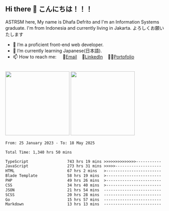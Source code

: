 ## Hi there 👋 こんにちは！！！
ASTRSM here, My name is Dhafa Defrito and I'm an Information Systems graduate. I'm from Indonesia and currently living in Jakarta. よろしくお願いたします

- 🔭 I’m a proficient front-end web developer.
- 🌱 I’m currently learning Japanese(日本語).
- 📫 How to reach me: &nbsp;&nbsp;&nbsp;&nbsp;📧[Email](ddefrito@gmail.com)&nbsp;&nbsp;&nbsp;&nbsp;💼[LinkedIn](https://www.linkedin.com/in/dhafa-defrita-rama-yudistira-9357a9229/)&nbsp;&nbsp;&nbsp;&nbsp;👨‍🎨[Portofolio](https://ddefrito.vercel.app/)

<br>

<div align="left">
  <img src="https://media1.tenor.com/m/F96DSPtSiSgAAAAd/isekaijoucho-kamitsubaki.gif" height=200 />
	<a href="https://last.fm/user/nerumaeni"><img src="https://lastfm-recently-played.vercel.app/api?user=nerumaeni&count=3" height=200 /></a>
</div>

<!--START_SECTION:waka-->

```txt
From: 25 January 2023 - To: 18 May 2025

Total Time: 1,340 hrs 50 mins

TypeScript                 743 hrs 19 mins >>>>>>>>>>>>>>-----------   55.44 %
JavaScript                 273 hrs 31 mins >>>>>--------------------   20.40 %
HTML                       67 hrs 2 mins   >------------------------   05.00 %
Blade Template             58 hrs 19 mins  >------------------------   04.35 %
PHP                        49 hrs 26 mins  >------------------------   03.69 %
CSS                        34 hrs 40 mins  >------------------------   02.59 %
JSON                       21 hrs 54 mins  -------------------------   01.63 %
SCSS                       20 hrs 28 mins  -------------------------   01.53 %
Go                         15 hrs 57 mins  -------------------------   01.19 %
Markdown                   13 hrs 13 mins  -------------------------   00.99 %
```

<!--END_SECTION:waka-->
